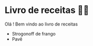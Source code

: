 # Livro de receitas :man_cook:



Olá ! Bem vindo ao livro de receitas 

- Strogonoff de frango
- Pavê

